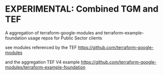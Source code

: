 # EXPERIMENTAL: Combined TGM and TEF
A aggregation of terraform-google-modules and terraform-example-foundation usage repos for Public Sector clients

see modules referenced by the TEF
https://github.com/terraform-google-modules

and the aggregation TEF V4 example
https://github.com/terraform-google-modules/terraform-example-foundation
